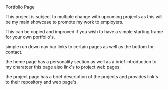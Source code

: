 Portfolio Page

This project is subject to multiple change with upcoming projects as this will be my main showcase to promote my work to employers.

This can be copied and improved if you wish to have a simple starting frame for your own portfolio's.

simple run down nav bar links to certain pages as well as the bottom for contact.

the home page has a personality section as well as a brief introduction to my charatcer this page also link's to project web pages.

the project page has a brief description of the projects and provides link's to their repository and web page's.
